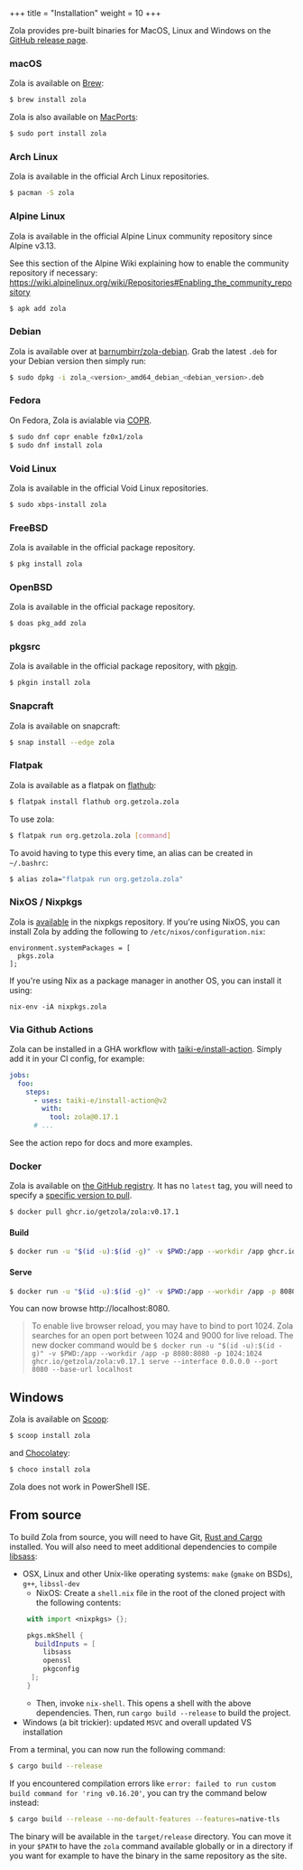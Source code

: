 +++
title = "Installation"
weight = 10
+++

Zola provides pre-built binaries for MacOS, Linux and Windows on the
[GitHub release page](https://github.com/getzola/zola/releases).

### macOS

Zola is available on [Brew](https://brew.sh):

```sh
$ brew install zola
```

Zola is also available on [MacPorts](https://www.macports.org):

```sh
$ sudo port install zola
```

### Arch Linux

Zola is available in the official Arch Linux repositories.

```sh
$ pacman -S zola
```

### Alpine Linux

Zola is available in the official Alpine Linux community repository since Alpine v3.13.

See this section of the Alpine Wiki explaining how to enable the community repository if necessary: https://wiki.alpinelinux.org/wiki/Repositories#Enabling_the_community_repository

```sh
$ apk add zola
```

### Debian

Zola is available over at [barnumbirr/zola-debian](https://github.com/barnumbirr/zola-debian).
Grab the latest `.deb` for your Debian version then simply run:

```sh
$ sudo dpkg -i zola_<version>_amd64_debian_<debian_version>.deb
```

### Fedora

On Fedora, Zola is avialable via [COPR](https://fedoraproject.org/wiki/Category:Copr).

```sh
$ sudo dnf copr enable fz0x1/zola
$ sudo dnf install zola
```

### Void Linux

Zola is available in the official Void Linux repositories.

```sh
$ sudo xbps-install zola
```

### FreeBSD

Zola is available in the official package repository.

```sh
$ pkg install zola
```

### OpenBSD

Zola is available in the official package repository.

```sh
$ doas pkg_add zola
```

### pkgsrc

Zola is available in the official package repository, with [pkgin](https://pkgin.net/).

```sh
$ pkgin install zola
```

### Snapcraft

Zola is available on snapcraft:

```sh
$ snap install --edge zola
```

### Flatpak

Zola is available as a flatpak on [flathub](https://flathub.org):

```sh
$ flatpak install flathub org.getzola.zola
```

To use zola:

```sh
$ flatpak run org.getzola.zola [command]
```

To avoid having to type this every time, an alias can be created in `~/.bashrc`:

```sh
$ alias zola="flatpak run org.getzola.zola"
```

### NixOS / Nixpkgs

Zola is [available](https://search.nixos.org/packages?show=zola&query=zola)
in the nixpkgs repository. If you're using NixOS, you can install Zola
by adding the following to `/etc/nixos/configuration.nix`:

```
environment.systemPackages = [
  pkgs.zola
];
```

If you're using Nix as a package manager in another OS, you can install it using:

```
nix-env -iA nixpkgs.zola
```

### Via Github Actions

Zola can be installed in a GHA workflow with [taiki-e/install-action](https://github.com/taiki-e/install-action).
Simply add it in your CI config, for example:

```yaml
jobs:
  foo:
    steps:
      - uses: taiki-e/install-action@v2
        with:
          tool: zola@0.17.1
      # ...
```

See the action repo for docs and more examples.

### Docker

Zola is available on [the GitHub registry](https://github.com/getzola/zola/pkgs/container/zola).
It has no `latest` tag, you will need to specify a [specific version to pull](https://github.com/getzola/zola/pkgs/container/zola/versions).

```sh
$ docker pull ghcr.io/getzola/zola:v0.17.1
```

#### Build

```sh
$ docker run -u "$(id -u):$(id -g)" -v $PWD:/app --workdir /app ghcr.io/getzola/zola:v0.17.1 build
```

#### Serve

```sh
$ docker run -u "$(id -u):$(id -g)" -v $PWD:/app --workdir /app -p 8080:8080 ghcr.io/getzola/zola:v0.17.1 serve --interface 0.0.0.0 --port 8080 --base-url localhost
```

You can now browse http://localhost:8080.

> To enable live browser reload, you may have to bind to port 1024. Zola searches for an open
> port between 1024 and 9000 for live reload. The new docker command would be
> `$ docker run -u "$(id -u):$(id -g)" -v $PWD:/app --workdir /app -p 8080:8080 -p 1024:1024 ghcr.io/getzola/zola:v0.17.1 serve --interface 0.0.0.0 --port 8080 --base-url localhost`


## Windows

Zola is available on [Scoop](https://scoop.sh):

```sh
$ scoop install zola
```

and [Chocolatey](https://chocolatey.org/):

```sh
$ choco install zola
```

Zola does not work in PowerShell ISE.

## From source
To build Zola from source, you will need to have Git, [Rust and Cargo](https://www.rust-lang.org/)
installed. You will also need to meet additional dependencies to compile [libsass](https://github.com/sass/libsass):

- OSX, Linux and other Unix-like operating systems: `make` (`gmake` on BSDs), `g++`, `libssl-dev`
  - NixOS: Create a `shell.nix` file in the root of the cloned project with the following contents:
  ```nix
   with import <nixpkgs> {};

   pkgs.mkShell {
     buildInputs = [
       libsass
       openssl
       pkgconfig
    ];
   }
  ```
  - Then, invoke `nix-shell`. This opens a shell with the above dependencies. Then, run `cargo build --release` to build the project.
- Windows (a bit trickier): updated `MSVC` and overall updated VS installation

From a terminal, you can now run the following command:

```sh
$ cargo build --release
```

If you encountered compilation errors like `error: failed to run custom build command for 'ring v0.16.20'`, you can try the command below instead:

```sh
$ cargo build --release --no-default-features --features=native-tls
```

The binary will be available in the `target/release` directory. You can move it in your `$PATH` to have the
`zola` command available globally or in a directory if you want for example to have the binary in the
same repository as the site.
